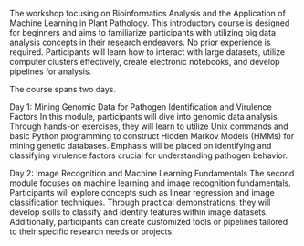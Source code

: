 The workshop focusing on Bioinformatics Analysis and the Application of Machine Learning in Plant Pathology. 
This introductory course is designed for beginners and aims to familiarize participants with utilizing big data analysis concepts in their research endeavors. 
No prior experience is required. Participants will learn how to interact with large datasets, utilize computer clusters effectively, create electronic notebooks, and develop pipelines for analysis.

The course spans two days. 

Day 1: Mining Genomic Data for Pathogen Identification and Virulence Factors
In this module, participants will dive into genomic data analysis. Through hands-on exercises, they will learn to utilize Unix commands and basic Python programming to construct Hidden Markov Models (HMMs) for mining genetic databases. Emphasis will be placed on identifying and classifying virulence factors crucial for understanding pathogen behavior.

Day 2: Image Recognition and Machine Learning Fundamentals
The second module focuses on machine learning and image recognition fundamentals. Participants will explore concepts such as linear regression and image classification techniques. Through practical demonstrations, they will develop skills to classify and identify features within image datasets. Additionally, participants can create customized tools or pipelines tailored to their specific research needs or projects.
